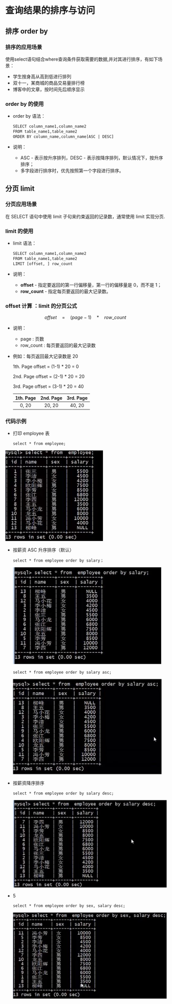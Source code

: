 # 查询结果的排序与访问

## 排序 order by 

### 排序的应用场景

使用select语句结合where查询条件获取需要的数据,并对其进行排序，有如下场景：

- 学生按身高从高到低进行排列
- 双十一，某商城的商品交易量排行榜
- 博客中的文章，按时间先后顺序显示

### order by 的使用

- order by 语法：

  ```mysql
  SELECT column_name1,column_name2
  FROM table_name1,table_name2
  ORDER BY column_name,column_name[ASC | DESC]
  ```

  

- 说明：

  - ASC - 表示按升序排列，DESC - 表示按降序排列，默认情况下，按升序排序；
  - 多字段进行排序时，优先按照第一个字段进行排序。

## 分页 limit 

### 分页应用场景

在 SELECT 语句中使用 limit 子句来约束返回的记录数，通常使用 limit 实现分页.

### limit 的使用

- limit 语法：

  ```mysql
  SELECT column_name1,column_name2
  FROM table_name1,table_name2
  LIMIT [offset, ] row_count
  ```

- 说明：

  - **offset** - 指定要返回的第一行偏移量，第一行的偏移量是 0，而不是 1；
  - **row_count** - 指定每页要返回的最大记录数。

### offset 计算 ：limit 的分页公式


$$
offset\quad =\quad (page-1)\quad * \quad row\_count\
$$

- 说明：
  - page : 页数
  - row_count : 每页要返回的最大记录数

- 例如：每页返回最大记录数是 20

  1th. Page offset = (1-1) * 20 = 0

  2nd. Page offset = (2-1) * 20 = 20

  3rd. Page offset = (3-1) * 20 = 40

  | 1th. Page | 2nd. Page | 3rd. Page |
  | :-------: | :-------: | :-------: |
  |   0, 20   |  20, 20   |  40, 20   |

  



### 代码示例

- 打印 employee 表

  ```mysql
  select * from employee; 
  ```

<img src="Resources/36.jpg"/>

- 按薪资 ASC 升序排序（默认）

  ```mysql
  select * from employee order by salary；
  ```

  <img src="Resources/37.jpg"/>

  ```mysql
  select * from employee order by salary asc;
  ```

  <img src="Resources/38.jpg"/>

- 按薪资降序排序

  ```mysql
  select * from employee order by salary desc;
  ```

  <img src="Resources/39.jpg"/>

- 5

  ```mysql
  select * from employee order by sex, salary desc;
  ```

  <img src="Resources/40.jpg"/>